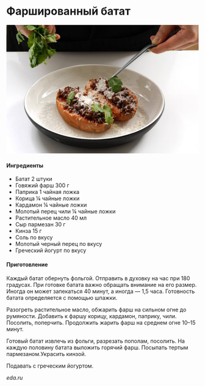 ﻿---
image: ../pics/stuffed-sweet-potato.jpg
---
# Фаршированный батат

![Фаршированный батат](../pics/stuffed-sweet-potato.jpg)

#### Ингредиенты

* Батат 2 штуки
* Говяжий фарш 300 г
* Паприка 1 чайная ложка
* Корица ¼ чайные ложки
* Кардамон ¼ чайные ложки
* Молотый перец чили ¼ чайные ложки
* Растительное масло 40 мл
* Сыр пармезан 30 г
* Кинза 15 г
* Соль по вкусу
* Молотый черный перец по вкусу
* Греческий йогурт по вкусу

#### Приготовление

Каждый батат обернуть фольгой. Отправить в духовку на час при 180 градусах. При готовке батата важно обращать внимание на его размер. Иногда он может запекаться 40 минут, а иногда — 1,5 часа. Готовность батата определяется с помощью шпажки.

Разогреть растительное масло, обжарить фарш на сильном огне до румяности. Добавить к фаршу корицу, кардамон, паприку, чили. Посолить, поперчить. Продолжить жарить фарш на среднем огне 10–15 минут.

Готовый батат извлечь из фольги, разрезать пополам, посолить. На каждую половину батата выложить горячий фарш. Посыпать тертым пармезаном.Украсить кинзой.

Подавать с греческим йогуртом.

*eda.ru*
